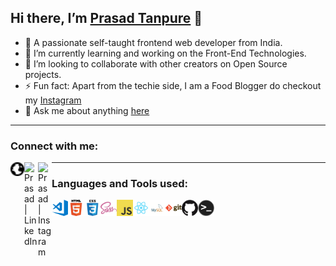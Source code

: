## Hi there, I’m [Prasad Tanpure][website] 👋

- 👀 A passionate self-taught frontend web developer from India. 
- 🌱 I’m currently learning and working on the Front-End Technologies.
- 💞️ I’m looking to collaborate with other creators on Open Source projects.
- ⚡ Fun fact: Apart from the techie side, I am a Food Blogger do checkout my [Instagram][instagram] 
- 💬 Ask me about anything [here][issues]

***

### Connect with me:

[<img align="left" alt="prasadt2704.github.io" target="_blank" width="22px" src="https://raw.githubusercontent.com/iconic/open-iconic/master/svg/globe.svg" />][website]
[<img align="left" alt="Prasad | LinkedIn" target="_blank" width="22px" src="https://cdn.jsdelivr.net/npm/simple-icons@v3/icons/linkedin.svg" />][linkedin]
[<img align="left" alt="Prasad | Instagram" target="_blank" width="22px" src="https://cdn.jsdelivr.net/npm/simple-icons@v3/icons/instagram.svg" />][instagram]

***

### Languages and Tools used:

[<img align="left" alt="Visual Studio Code" target="_blank" width="26px" src="https://raw.githubusercontent.com/github/explore/80688e429a7d4ef2fca1e82350fe8e3517d3494d/topics/visual-studio-code/visual-studio-code.png" />][visualstudio]
[<img align="left" alt="HTML5" target="_blank" width="26px" src="https://raw.githubusercontent.com/github/explore/80688e429a7d4ef2fca1e82350fe8e3517d3494d/topics/html/html.png" />][html]
[<img align="left" alt="CSS3" target="_blank" width="26px" src="https://raw.githubusercontent.com/github/explore/80688e429a7d4ef2fca1e82350fe8e3517d3494d/topics/css/css.png" />][css]
[<img align="left" alt="Sass" target="_blank" width="26px" src="https://raw.githubusercontent.com/github/explore/80688e429a7d4ef2fca1e82350fe8e3517d3494d/topics/sass/sass.png" />][sass]
[<img align="left" alt="JavaScript" target="_blank" width="26px" src="https://raw.githubusercontent.com/github/explore/80688e429a7d4ef2fca1e82350fe8e3517d3494d/topics/javascript/javascript.png" />][js]
[<img align="left" alt="React" target="_blank" width="26px" src="https://raw.githubusercontent.com/github/explore/80688e429a7d4ef2fca1e82350fe8e3517d3494d/topics/react/react.png" />][react]
[<img align="left" alt="MySQL" target="_blank" width="26px" src="https://raw.githubusercontent.com/github/explore/80688e429a7d4ef2fca1e82350fe8e3517d3494d/topics/mysql/mysql.png" />][mysql]
[<img align="left" alt="Git" target="_blank" width="26px" src="https://raw.githubusercontent.com/github/explore/80688e429a7d4ef2fca1e82350fe8e3517d3494d/topics/git/git.png" />][git]
[<img align="left" alt="GitHub" target="_blank" width="26px" src="https://raw.githubusercontent.com/github/explore/78df643247d429f6cc873026c0622819ad797942/topics/github/github.png" />][github]
[<img align="left" alt="Terminal" target="_blank" width="26px" src="https://raw.githubusercontent.com/github/explore/80688e429a7d4ef2fca1e82350fe8e3517d3494d/topics/terminal/terminal.png" />][terminal]


[issues]: https://github.com/prasadt2704/prasadt2704/issues
[website]: https://prasadt2704.github.io/
[instagram]: https://instagram.com/i.am_prasad
[linkedin]: https://linkedin.com/in/prasad-tanpure
[visualstudio]: https://code.visualstudio.com/docs
[html]: https://developer.mozilla.org/en-US/docs/Web/HTML
[css]: https://developer.mozilla.org/en-US/docs/Web/CSS
[sass]: https://sass-lang.com/documentation
[js]: https://developer.mozilla.org/en-US/docs/Web/JavaScript
[react]: https://reactjs.org/docs/getting-started.html
[mysql]: https://dev.mysql.com/doc/refman/8.0/en/database-use.html
[git]: https://git-scm.com/doc
[github]: https://github.com/prasadt2704
[terminal]: https://docs.microsoft.com/en-us/windows/terminal/